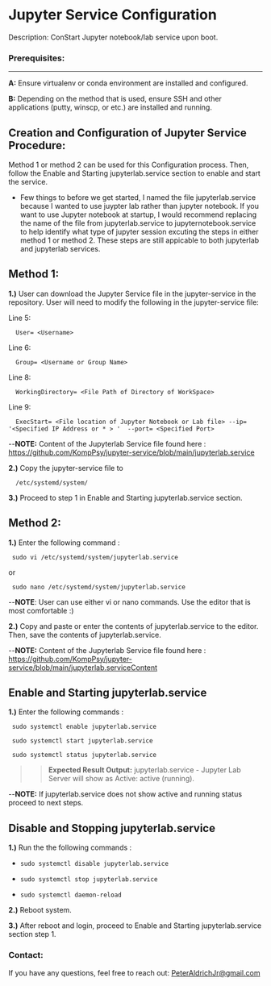 # Jupyter Service Configuration
Description: ConStart Jupyter notebook/lab service upon boot.

### Prerequisites:
------------------
 **A:** Ensure virtualenv or conda environment are installed and configured.
>
 **B:** Depending on the method that is used, ensure SSH and other applications (putty, winscp, or etc.) are installed and running.
>

## Creation and Configuration of Jupyter Service Procedure:
Method 1 or method 2 can be used for this Configuration process. Then, follow the Enable and Starting jupyterlab.service section to enable and start the service.
>>
- Few things to before we get started, I named the file jupyterlab.service because I wanted to use juypter lab rather than jupyter notebook.
If you want to use Jupyter notebook at startup, I would recommend replacing the name of the file from  jupyterlab.service to jupyternotebook.service to help identify what type of jupyter session excuting the steps in either method 1 or method 2. These steps are still appicable to both jupyterlab and jupyterlab services.
>>
Method 1: 
---------
>>
**1.)** User can download the Jupyter Service file in the jupyter-service in the repository. User will need to modify the following in the jupyter-service file:
>>
Line 5:
>>
      User= <Username>
>>
Line 6:
>>
      Group= <Username or Group Name>
>>
Line 8:     
>>
      WorkingDirectory= <File Path of Directory of WorkSpace>
>>
Line 9:     
>>
      ExecStart= <File location of Jupyter Notebook or Lab file> --ip= '<Specified IP Address or * > '  --port= <Specified Port>
>>
--**NOTE:** Content of the Jupyterlab Service file found here : https://github.com/KompPsy/jupyter-service/blob/main/jupyterlab.service
>>
**2.)** Copy the jupyter-service file to
>>
      /etc/systemd/system/
>>
**3.)** Proceed to step 1 in Enable and Starting jupyterlab.service section.
      
Method 2:
---------
>>
**1.)** Enter the following command :
>>
     sudo vi /etc/systemd/system/jupyterlab.service
>>
or
>>
     sudo nano /etc/systemd/system/jupyterlab.service 
>>
--**NOTE**: User can use either vi or nano commands. Use the editor that is most comfortable :)
>> 
**2.)** Copy and paste or enter the contents of jupyterlab.service to the editor. Then, save the contents of jupyterlab.service.
>>
--**NOTE:** Content of the Jupyterlab Service file found here : https://github.com/KompPsy/jupyter-service/blob/main/jupyterlab.serviceContent
>>
Enable and Starting jupyterlab.service
---------------------------------------
**1.)** Enter the following commands :
>>
     sudo systemctl enable jupyterlab.service
>>
     sudo systemctl start jupyterlab.service
>>
     sudo systemctl status jupyterlab.service
>>
>> **__Expected Result Output:__** jupyterlab.service - Jupyter Lab Server will show as Active: active (running).
>> 
--**NOTE:** If jupyterlab.service does not show active and running status proceed to next steps.
>>
Disable and Stopping jupyterlab.service
---------------------------------------
**1.)** Run the the following commands :
>>
-     sudo systemctl disable jupyterlab.service
-     sudo systemctl stop jupyterlab.service
-     sudo systemctl daemon-reload
>>
**2.)** Reboot system.
>>
**3.)** After reboot and login, proceed to Enable and Starting jupyterlab.service section step 1.
>>

      
### Contact:
If you have any questions, feel free to reach out:
      PeterAldrichJr@gmail.com


